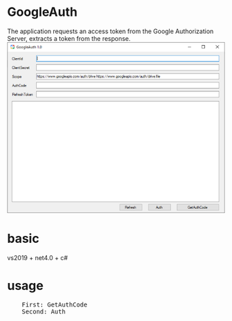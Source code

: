 # GoogleAuth
The application requests an access token from the Google Authorization Server, extracts a token from the response.    
![Screenshot](Capture.PNG)

# basic
vs2019 + net4.0 + c#

# usage
<pre>
    First: GetAuthCode
    Second: Auth
</pre>
